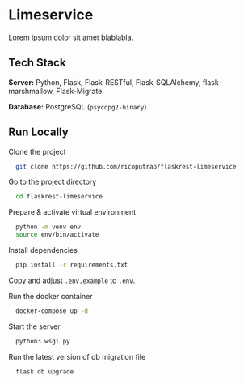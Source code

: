 
# Limeservice

Lorem ipsum dolor sit amet blablabla.


## Tech Stack

**Server:** Python, Flask, Flask-RESTful, Flask-SQLAlchemy, flask-marshmallow, Flask-Migrate

**Database:** PostgreSQL (`psycopg2-binary`)

  
## Run Locally

Clone the project

```bash
  git clone https://github.com/ricoputrap/flaskrest-limeservice
```

Go to the project directory
```bash
  cd flaskrest-limeservice
```

Prepare & activate virtual environment
```bash
  python -m venv env
  source env/bin/activate
```

Install dependencies
```bash
  pip install -r requirements.txt
```

Copy and adjust `.env.example` to `.env`.

Run the docker container
```bash
  docker-compose up -d
```

Start the server
```bash
  python3 wsgi.py
```

Run the latest version of db migration file
```bash
  flask db upgrade
```